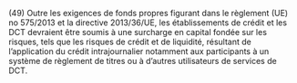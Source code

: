 (49) Outre les exigences de fonds propres figurant dans le règlement (UE) no 575/2013 et la directive 2013/36/UE, les établissements de crédit et les DCT devraient être soumis à une surcharge en capital fondée sur les risques, tels que les risques de crédit et de liquidité, résultant de l’application du crédit intrajournalier notamment aux participants à un système de règlement de titres ou à d’autres utilisateurs de services de DCT.